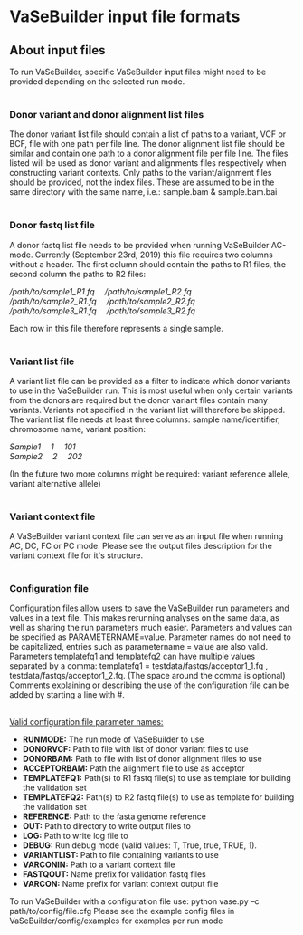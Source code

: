 # VaSeBuilder input file formats

## About input files
To run VaSeBuilder, specific VaSeBuilder input files might need to be provided depending on the selected run mode.<br />
<br />


### Donor variant and donor alignment list files
The donor variant list file should contain a list of paths to a variant, VCF or BCF, file with one path per file line.
The donor alignment list file should be similar and contain one path to a donor alignment file per file line.
The files listed will be used as donor variant and alignments files respectively when constructing variant contexts.
Only paths to the variant/alignment files should be provided, not the index files. These are assumed to be in the same 
directory with the same name, i.e.: sample.bam & sample.bam.bai<br /><br />


### Donor fastq list file
A donor fastq list file needs to be provided when running VaSeBuilder AC-mode. Currently (September 23rd, 2019) this 
file requires two columns without a header. The first column should contain the paths to R1 files, the second column
 the paths to R2 files:

_/path/to/sample1_R1.fq &emsp;/path/to/sample1_R2.fq<br />
/path/to/sample2_R1.fq &emsp;/path/to/sample2_R2.fq<br />
/path/to/sample3_R1.fq &emsp;/path/to/sample3_R2.fq_

Each row in this file therefore represents a single sample.<br /><br />


### Variant list file
A variant list file can be provided as a filter to indicate which donor variants to use in the VaSeBuilder run. This is 
most useful when only certain variants from the donors are required but the donor variant files contain many variants.
Variants not specified in the variant list will therefore be skipped.
The variant list file needs at least three columns: sample name/identifier, chromosome name, variant position:

_Sample1 &emsp;1 &emsp;101<br />
Sample2 &emsp;2 &emsp;202<br />_

(In the future two more columns might be required: variant reference allele, variant alternative allele)<br /><br />


### Variant context file
A VaSeBuilder variant context file can serve as an input file when running AC, DC, FC or PC mode. Please see the output 
files description for the variant context file for it's structure.<br /><br />


### Configuration file
Configuration files allow users to save the VaSeBuilder run parameters and values in a text file. This makes rerunning 
analyses on the same data, as well as sharing the run parameters much easier. Parameters and values can be specified as 
PARAMETERNAME=value. Parameter names do not need to be capitalized, entries such as parametername = value are also 
valid. Parameters templatefq1 and templatefq2 can have multiple values separated by a comma: 
templatefq1 = testdata/fastqs/acceptor1_1.fq , testdata/fastqs/acceptor1_2.fq. (The space around the comma is optional)
Comments explaining or describing the use of the configuration file can be added by starting a line with #.

<br /><u>Valid configuration file parameter names:</u>
* __RUNMODE:__ The run mode of VaSeBuilder to use 
* __DONORVCF:__ Path to file with list of donor variant files to use
* __DONORBAM:__ Path to file with list of donor alignment files to use
* __ACCEPTORBAM:__ Path the alignment file to use as acceptor
* __TEMPLATEFQ1:__ Path(s) to R1 fastq file(s) to use as template for building the validation set
* __TEMPLATEFQ2:__ Path(s) to R2 fastq file(s) to use as template for building the validation set
* __REFERENCE:__ Path to the fasta genome reference
* __OUT:__ Path to directory to write output files to
* __LOG:__ Path to write log file to
* __DEBUG:__ Run debug mode (valid values: T, True, true, TRUE, 1).
* __VARIANTLIST:__ Path to file containing  variants to use
* __VARCONIN:__ Path to a variant context file
* __FASTQOUT:__ Name prefix for validation fastq files
* __VARCON:__ Name prefix for variant context output file

To run VaSeBuilder with a configuration file use: python vase.py –c path/to/config/file.cfg
Please see the example config files in VaSeBuilder/config/examples for examples per run mode
